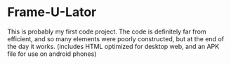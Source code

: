 # Frame-U-Lator
This is probably my first code project. The code is definitely far from efficient, and so many elements were poorly constructed, but at the end of the day it works. (includes HTML optimized for desktop web, and an APK file for use on android phones)
